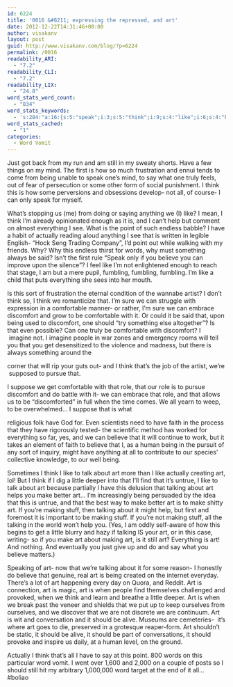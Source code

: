 ```yaml
---
id: 6224
title: '0016 &#8211; expressing the repressed, and art'
date: 2012-12-22T14:31:46+00:00
author: visakanv
layout: post
guid: http://www.visakanv.com/blog/?p=6224
permalink: /0016
readability_ARI:
  - "7.2"
readability_CLI:
  - "7.2"
readability_LIX:
  - "24.8"
word_stats_word_count:
  - "834"
word_stats_keywords:
  - 's:284:"a:16:{s:5:"speak";i:3;s:5:"think";i:9;s:4:"like";i:6;s:4:"help";i:3;s:5:"point";i:3;s:8:"actually";i:3;s:7:"believe";i:5;s:8:"fumbling";i:3;s:11:"comfortable";i:4;s:10:"discomfort";i:4;s:4:"role";i:3;s:6:"little";i:3;s:7:"talking";i:5;s:4:"make";i:4;s:6:"making";i:4;s:5:"stuff";i:3;}";'
word_stats_cached:
  - "1"
categories:
  - Word Vomit
---
```

Just got back from my run and am still in my sweaty shorts. Have a few things on my mind. The first is how so much frustration and ennui tends to come from being unable to speak one&#8217;s mind, to say what one truly feels, out of fear of persecution or some other form of social punishment. I think this is how some perversions and obsessions develop- not all, of course- I can only speak for myself.

What&#8217;s stopping us (me) from doing or saying anything we (I) like? I mean, I think I&#8217;m already opinionated enough as it is, and I can&#8217;t help but comment on almost everything I see. What is the point of such endless babble? I have a habit of actually reading aloud anything I see that is written in legible English- &#8220;Hock Seng Trading Company&#8221;, I&#8217;d point out while walking with my friends. Why? Why this endless thirst for words, why must something always be said? Isn&#8217;t the first rule &#8220;Speak only if you believe you can improve upon the silence&#8221;? I feel like I&#8217;m not enlightened enough to reach that stage, I am but a mere pupil, fumbling, fumbling, fumbling. I&#8217;m like a child that puts everything she sees into her mouth.

Is this sort of frustration the eternal condition of the wannabe artist? I don&#8217;t think so, I think we romanticize that. I&#8217;m sure we can struggle with expression in a comfortable manner- or rather, I&#8217;m sure we can embrace discomfort and grow to be comfortable with it. Or could it be said that, upon being used to discomfort, one should &#8220;try something else altogether&#8221;? Is that even possible? Can one truly be comfortable with discomfort? I  imagine not. I imagine people in war zones and emergency rooms will tell you that you get desensitized to the violence and madness, but there is always something around the
  
corner that will rip your guts out- and I think that&#8217;s the job of the artist, we&#8217;re  supposed to pursue that.

I suppose we get comfortable with that role, that our role is to pursue discomfort and do battle with it- we can embrace that role, and that allows us to be &#8220;discomforted&#8221; in full when the time comes. We all yearn to weep, to be overwhelmed&#8230; I suppose that is what
  
religious folk have God for. Even scientists need to have faith in the process that they have rigorously tested- the scientific method has worked for everything so far, yes, and we can believe that it will continue to work, but it takes an element of faith to believe that I, as a human being in the pursuit of any sort of inquiry, might have anything at all to contribute to our species&#8217; collective knowledge, to our well being.

Sometimes I think I like to talk about art more than I like actually creating art, lol! But I think if I dig a little deeper into that I&#8217;ll find that it&#8217;s untrue, I like to talk about art because partially I have this delusion that talking about art helps you make better art&#8230; I&#8217;m increasingly being persuaded by the idea that this is untrue, and that the best way to make better art is to make shitty art. If you&#8217;re making stuff, then talking about it might help, but first and foremost it is important to be making stuff. If you&#8217;re not making stuff, all the talking in the world won&#8217;t help you. (Yes, I am oddly self-aware of how this begins to get a little blurry and hazy if talking IS your art, or in this case, writing- so if you make art about making art, is it still art? Everything is art! And nothing. And eventually you just give up and do and say what you believe matters.)

Speaking of art- now that we&#8217;re talking about it for some reason- I honestly do believe that genuine, real art is being created on the internet everyday. There&#8217;s a lot of art happening every day on Quora, and Reddit. Art is connection, art is magic, art is when people find themselves challenged and provoked, when we think and learn and breathe a little deeper. Art is when we break past the veneer and shields that we put up to keep ourselves from ourselves, and we discover that we are not discrete we are continuum. Art is wit and conversation and it should be alive. Museums are cemeteries-  it&#8217;s where art goes to die, preserved in a grotesque reaper-form. Art shouldn&#8217;t be static, it should be alive, it should be part of conversations, it should provoke and inspire us daily, at a human level, on the ground.

Actually I think that&#8217;s all I have to say at this point. 800 words on this particular word vomit. I went over 1,600 and 2,000 on a couple of posts so I should still hit my arbitrary 1,000,000 word target at the end of it all&#8230; #boliao

&nbsp;